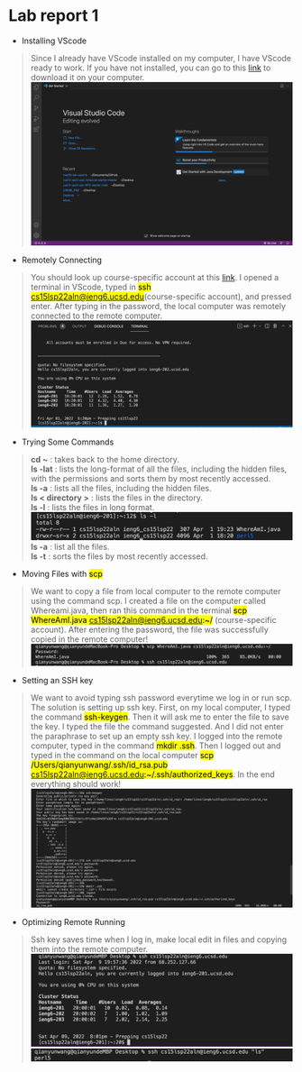 # Lab report 1
* Installing VScode
> Since I already have VScode installed on my computer, I have VScode ready to work. If you have not installed, you can go to this [link](https://code.visualstudio.com) to download it on your computer.
![image](installVScode.png)

* Remotely Connecting
> You should look up course-specific account at this [link](https://sdacs.ucsd.edu/~icc/index.php). I opened a terminal in VScode, typed in <mark>ssh cs15lsp22aln@ieng6.ucsd.edu</mark>(course-specific account), and pressed enter. After typing in the password, the local computer was remotely connected to the remote computer.
![image](image.png)  

* Trying Some Commands
> **cd ~** : takes back to the home directory.  
**ls -lat** : lists the long-format of all the files, including the hidden files, with the permissions and sorts them by most recently accessed.  
**ls -a** : lists all the files, including the hidden files.  
**ls < directory >** : lists the files in the directory.  
**ls -l** : lists the files in long format. ![image](ls-ldemonstration.png)  
**ls -a** : list all the files.  
**ls -t** : sorts the files by most recently accessed.

* Moving Files with <mark>scp</mark>
> We want to copy a file from local computer to the remote computer using the command scp. I created a file on the computer called Whereami.java, then ran this command in the terminal <mark>scp WhereAmI.java cs15lsp22aln@ieng6.ucsd.edu:~/</mark> (course-specific account). After entering the password, the file was successfully copied in the remote computer!
![image](scp.png)

* Setting an SSH key
> We want to avoid typing ssh password everytime we log in or run scp. The solution is setting up ssh key. First, on my local computer, I typed the command <mark>ssh-keygen</mark>. Then it will ask me to enter the file to save the key. I typed the file the command suggested. And I did not enter the paraphrase to set up an empty ssh key. I logged into the remote computer, typed in the command <mark>mkdir .ssh</mark>. Then I logged out and typed in the command on the local computer <mark>scp /Users/qianyunwang/.ssh/id_rsa.pub cs15lsp22aln@ieng6.ucsd.edu:~/.ssh/authorized_keys</mark>. In the end everything should work!![image](setupkey.png)

* Optimizing Remote Running
> Ssh key saves time when I log in, make local edit in files and copying them into the remote computer. ![image](nopassword1.png) ![image]("ls".png)


